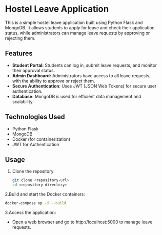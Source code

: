# Hostel Leave Application

This is a simple hostel leave application built using Python Flask and MongoDB. It allows students to apply for leave and check their application status, while administrators can manage leave requests by approving or rejecting them.

## Features

- **Student Portal:** Students can log in, submit leave requests, and monitor their approval status.
- **Admin Dashboard:** Administrators have access to all leave requests, with the ability to approve or reject them.
- **Secure Authentication:** Uses JWT (JSON Web Tokens) for secure user authentication.
- **Database:** MongoDB is used for efficient data management and scalability.

## Technologies Used

- Python Flask
- MongoDB
- Docker (for containerization)
- JWT for Authentication

## Usage

1. Clone the repository:
   ```bash
   git clone <repository-url>
   cd <repository-directory>
   ```
2.Build and start the Docker containers:
  ```bash
  docker-compose up -d --build
  ```
3.Access the application:
  - Open a web browser and go to http://localhost:5000 to manage leave requests.
